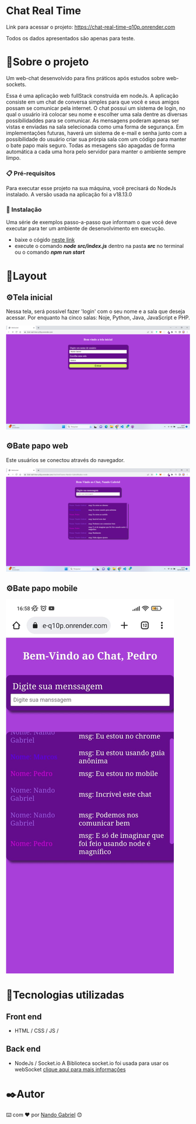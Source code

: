 # Chat Real Time

Link para acessar o projeto: https://chat-real-time-q10p.onrender.com

Todos os dados apresentados são apenas para teste.

# 🚀Sobre o projeto
Um web-chat desenvolvido para fins práticos após estudos sobre web-sockets. 

Essa é uma aplicação web fullStack construída em nodeJs. A aplicação consiste em um chat de conversa simples para que você e seus amigos possam se comunicar pela internet.
O chat possui um sistema de login, no qual o usuário irá colocar seu nome e escolher uma sala dentre as diversas possibilidaddes para se comunicar. As mensagens poderam apenas
ser vistas e enviadas na sala selecionada como uma forma de segurança. Em implementações futuras, haverá um sistema de e-mail e senha junto com a possibilidade do 
usuário criar sua prórpia sala com um código para manter o bate papo mais seguro. Todas as mesagens são apagadas de forma automática a cada uma hora pelo servidor para manter o ambiente sempre limpo.

### 📋 Pré-requisitos

Para executar esse projeto na sua máquina, você precisará do NodeJs instalado. A versão usada na aplicação foi a v18.13.0

### 🔧 Instalação

Uma série de exemplos passo-a-passo que informam o que você deve executar para ter um ambiente de desenvolvimento em execução.

- baixe o cógido [neste link](https://github.com/engnandogabriel/chat-real-time)
- execute o comando  ***node src/index.js*** dentro na pasta ***src*** no terminal ou o comando ***npm run start***


# 🎁Layout
## ⚙️Tela inicial

Nessa tela, será possível fazer 'login' com o seu nome e a sala que deseja acessar.
Por enquanto ha cinco salas: Noje, Python, Java, JavaScript e PHP.

![tela inicial](https://github.com/engnandogabriel/chat-real-time/blob/master/img_teste/Captura%20de%20Tela%20(38).png)

## ⚙️Bate papo web

Este usuários se conectou através do navegador.

![bate papo](https://github.com/engnandogabriel/chat-real-time/blob/master/img_teste/Captura%20de%20Tela%20(39).png)

## ⚙️Bate papo mobile
![bate papo](https://github.com/engnandogabriel/chat-real-time/blob/master/img_teste/mobile.jpg)

# 🔧Tecnologias utilizadas
## Front end
- HTML / CSS / JS /

## Back end
- NodeJs / Socket.io 
A Biblioteca socket.io foi usada para usar os webSocket [clique aqui para mais informações](https://socket.io/pt-br/get-started/chat)


# ✒️Autor

⌨️ com ❤️ por [Nando Gabriel](https://github.com/engnandogabriel/) 😊

